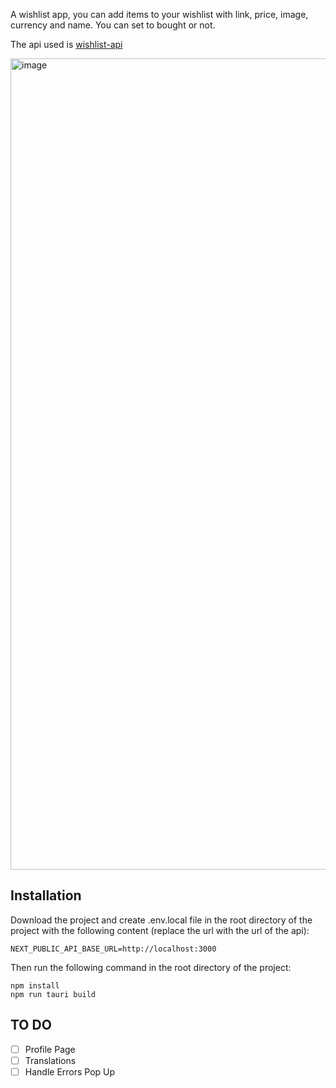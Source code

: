 A wishlist app, you can add items to your wishlist with link, price, image, currency and name. You can set to bought or not.

The api used is [wishlist-api](https://github.com/Zweird-958/wishlist_api)

<img width="1298" alt="image" src="https://github.com/Zweird-958/wishlist-desktop/assets/83603824/e6549e74-a9a4-410d-8069-743ce8385045">


## Installation

Download the project and create .env.local file in the root directory of the project with the following content (replace the url with the url of the api):

```
NEXT_PUBLIC_API_BASE_URL=http://localhost:3000
```

Then run the following command in the root directory of the project:

```
npm install
npm run tauri build
```

## TO DO

- [ ] Profile Page
- [ ] Translations
- [ ] Handle Errors Pop Up
